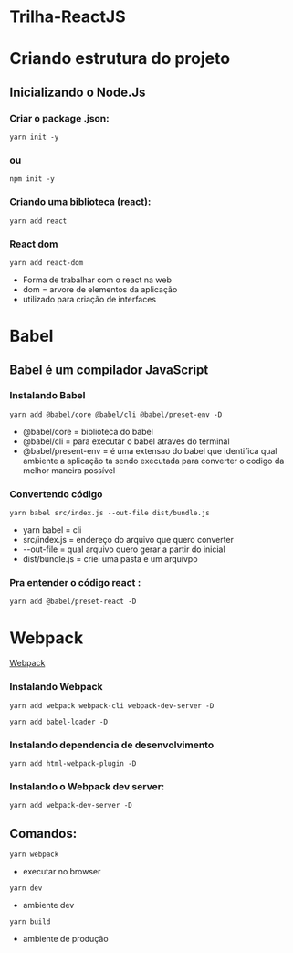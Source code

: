 # Trilha-ReactJS

# Criando estrutura do projeto

## Inicializando o Node.Js

### Criar o package .json:

`yarn init -y`

### ou

`npm init -y`

### Criando uma biblioteca (react):

`yarn add react`

### React dom

`yarn add react-dom`

- Forma de trabalhar com o react na web
- dom = arvore de elementos da aplicação
- utilizado para criação de interfaces

# Babel

## Babel é um compilador JavaScript

### Instalando Babel

`yarn add @babel/core @babel/cli @babel/preset-env -D`

- @babel/core = biblioteca do babel
- @babel/cli = para executar o babel atraves do terminal
- @babel/present-env = é uma extensao do babel que identifica qual ambiente a aplicação ta sendo executada para converter o codigo da melhor maneira possível

### Convertendo código

`yarn babel src/index.js --out-file dist/bundle.js`

- yarn babel = cli
- src/index.js = endereço do arquivo que quero converter
- --out-file = qual arquivo quero gerar a partir do inicial
- dist/bundle.js = criei uma pasta e um arquivpo

### Pra entender o código react :

`yarn add @babel/preset-react -D`

# Webpack

[Webpack](https://webpack.js.org/)

### Instalando Webpack

`yarn add webpack webpack-cli webpack-dev-server -D`

`yarn add babel-loader -D `

### Instalando dependencia de desenvolvimento

`yarn add html-webpack-plugin -D`

### Instalando o Webpack dev server:

`yarn add webpack-dev-server -D`

## Comandos:

`yarn webpack`

- executar no browser

`yarn dev`

- ambiente dev

`yarn build`

- ambiente de produção
